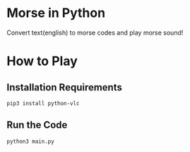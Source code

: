 # Morse in Python

Convert text(english) to morse codes and play morse sound!

#

# How to Play

## Installation Requirements

```
pip3 install python-vlc
```

## Run the Code

```
python3 main.py
```
